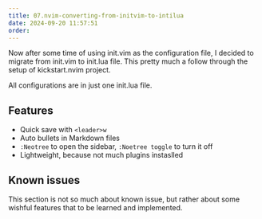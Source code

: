 ```yaml
---
title: 07.nvim-converting-from-initvim-to-intilua
date: 2024-09-20 11:57:51
order:
---
```


Now after some time of using init.vim as the configuration file, I decided to migrate from init.vim to init.lua file. This pretty much a follow through the setup of kickstart.nvim project.

All configurations are in just one init.lua file.

## Features

- Quick save with `<leader>w`
- Auto bullets in Markdown files
- `:Neotree` to open the sidebar, `:Noetree toggle` to turn it off
- Lightweight, because not much plugins instaslled

## Known issues

This section is not so much about known issue, but rather about some wishful features that to be learned and implemented.

